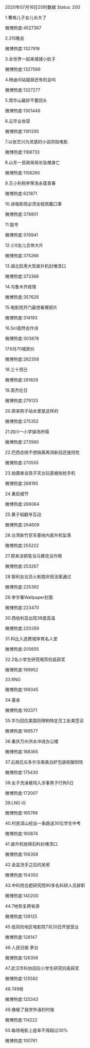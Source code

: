 2020年07月16日20时数据
Status: 200

1.曹格儿子女儿长大了

微博热度:4527367

2.315晚会

微博热度:1327918

3.全世界一起来揉揉小肚子

微博热度:1327566

4.杨迪问站姐我还有机会吗

微博热度:1327277

5.爬华山最好不要回头

微博热度:1301446

6.云毕业妆容

微博热度:1191295

7.以张艺兴为灵感的小说将拍电影

微博热度:1168733

8.山东一民政局局长坠楼身亡

微博热度:1158260

9.王小利祝李荣浩永葆青春

微博热度:621871

10.进电影院必须全程佩戴口罩

微博热度:378901

11.股市

微博热度:376941

12.小S女儿合体大片

微博热度:375266

13.湖北启用大型直升机封堵溃口

微博热度:373366

14.乌鲁木齐疫情

微博热度:357628

15.电影院开门最想看哪部片

微博热度:314193

16.Siri竟然会作诗

微博热度:303878

17.6月70城房价

微博热度:282358

18.三十而已

微博热度:281826

19.周杰伦日

微博热度:279133

20.原来狗子站水里是这样的

微博热度:275352

21.四川一小学操场坍塌

微博热度:273560

22.巴西总统不想隔离再测新冠还是阳性

微博热度:270555

23.拍摄者谈孩子天台玩耍被拍抢手机

微博热度:268195

24.重启细节

微博热度:266064

25.黄子韬戳爷互动

微博热度:264609

26.台湾新竹空军基地内直升机坠落

微博热度:255222

27.原来涂鸦笔当马赛克没作用

微博热度:253267

28.智利女议员火影跑庆祝法案通过

微博热度:225392

29.李宇春Wallpaper封面

微博热度:223470

30.西伯利亚出现38度高温

微博热度:220269

31.科比入选费城体育名人堂

微博热度:205655

32.2名小学生研究喝茶抗癌获奖

微博热度:199952

33.RNG

微博热度:199345

34.基金

微博热度:193371

35.华为回应美国将限制特定员工赴美签证

微博热度:189577

36.重庆万州洪水冲进办公楼

微博热度:188365

37.云南厄瓜多尔冻南美白虾包装核酸阳性

微博热度:175430

38.女子洗澡被闯入涉事男子行拘5日

微博热度:172007

39.LNG iG

微博热度:165768

40.村民深山挖出一条路送30位学生中考

微博热度:160874

41.直升机抛填石料封堵溃口

微博热度:156358

42.金盆洗手之后的吴邪

微博热度:154350

43.中科院合肥研究院90多名科研人员辞职

微博热度:140200

44.7地恢复跨省游

微博热度:139125

45.低风险地区电影院7月20日开放营业

微博热度:128147

46.人民日报 茅台

微博热度:126356

47.武汉市科协回应小学生研究抗癌获奖

微博热度:125582

48.749局

微博热度:125343

49.像极了我学外语的时候

微博热度:114222

50.每场电影上座率不得超过30%

微博热度:100761

